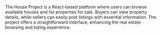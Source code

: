The House Project is a React-based platform where users can browse available houses and list properties for sale. Buyers can view property details, while sellers can easily post listings with essential information. The project offers a straightforward interface, enhancing the real estate browsing and listing experience.
